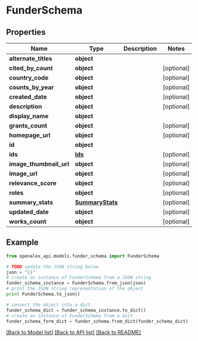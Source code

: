 # FunderSchema


## Properties
Name | Type | Description | Notes
------------ | ------------- | ------------- | -------------
**alternate_titles** | **object** |  | 
**cited_by_count** | **object** |  | [optional] 
**country_code** | **object** |  | [optional] 
**counts_by_year** | **object** |  | [optional] 
**created_date** | **object** |  | [optional] 
**description** | **object** |  | [optional] 
**display_name** | **object** |  | 
**grants_count** | **object** |  | [optional] 
**homepage_url** | **object** |  | [optional] 
**id** | **object** |  | 
**ids** | [**Ids**](Ids.md) |  | [optional] 
**image_thumbnail_url** | **object** |  | [optional] 
**image_url** | **object** |  | [optional] 
**relevance_score** | **object** |  | [optional] 
**roles** | **object** |  | [optional] 
**summary_stats** | [**SummaryStats**](SummaryStats.md) |  | [optional] 
**updated_date** | **object** |  | [optional] 
**works_count** | **object** |  | [optional] 

## Example

```python
from openalex_api.models.funder_schema import FunderSchema

# TODO update the JSON string below
json = "{}"
# create an instance of FunderSchema from a JSON string
funder_schema_instance = FunderSchema.from_json(json)
# print the JSON string representation of the object
print FunderSchema.to_json()

# convert the object into a dict
funder_schema_dict = funder_schema_instance.to_dict()
# create an instance of FunderSchema from a dict
funder_schema_form_dict = funder_schema.from_dict(funder_schema_dict)
```
[[Back to Model list]](../README.md#documentation-for-models) [[Back to API list]](../README.md#documentation-for-api-endpoints) [[Back to README]](../README.md)


